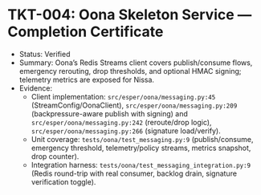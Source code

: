 # TKT-004: Oona Skeleton Service — Completion Certificate

- Status: Verified
- Summary: Oona’s Redis Streams client covers publish/consume flows, emergency rerouting, drop thresholds, and optional HMAC signing; telemetry metrics are exposed for Nissa.
- Evidence:
  - Client implementation: `src/esper/oona/messaging.py:45` (StreamConfig/OonaClient), `src/esper/oona/messaging.py:209` (backpressure-aware publish with signing) and `src/esper/oona/messaging.py:242` (reroute/drop logic), `src/esper/oona/messaging.py:266` (signature load/verify).
  - Unit coverage: `tests/oona/test_messaging.py:9` (publish/consume, emergency threshold, telemetry/policy streams, metrics snapshot, drop counter).
  - Integration harness: `tests/oona/test_messaging_integration.py:9` (Redis round-trip with real consumer, backlog drain, signature verification toggle).
